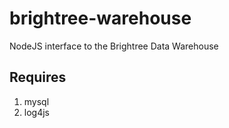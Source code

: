 # brightree-warehouse

NodeJS interface to the Brightree Data Warehouse

## Requires

1. mysql
2. log4js


